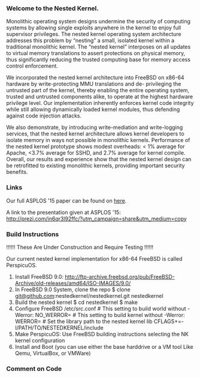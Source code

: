 ### Welcome to the Nested Kernel.
Monolithic operating system designs undermine the security of computing systems
by allowing single exploits anywhere in the kernel to enjoy full supervisor
privileges. The nested kernel operating system architecture addresses this
problem by “nesting” a small, isolated kernel within a traditional monolithic
kernel. The “nested kernel” interposes on all updates to virtual memory
translations to assert protections on physical memory, thus significantly
reducing the trusted computing base for memory access control enforcement. 

We incorporated the nested kernel architecture into FreeBSD on x86-64 hardware
by write-protecting MMU translations and de- privileging the untrusted part of
the kernel, thereby enabling the entire operating system, trusted and untrusted
components alike, to operate at the highest hardware privilege level. Our
implementation inherently enforces kernel code integrity while still allowing
dynamically loaded kernel modules, thus defending against code injection
attacks. 

We also demonstrate, by introducing write-mediation and write-logging services,
that the nested kernel architecture allows kernel developers to isolate memory
in ways not possible in monolithic kernels. Performance of the nested kernel
prototype shows modest overheads: < 1% average for Apache, <3.7% average for
SSHD, and 2.7% average for kernel compile. Overall, our results and experience
show that the nested kernel design can be retrofitted to existing monolithic
kernels, providing important security benefits.

### Links
Our full ASPLOS '15 paper can be found on
[here](http://nathandautenhahn.com/downloads/publications/asplos200-dautenhahn.pdf).

A link to the presentation given at ASPLOS '15:
http://prezi.com/in6qr3l92ffc/?utm_campaign=share&utm_medium=copy

### Build Instructions

!!!!!! These Are Under Construction and Require Testing !!!!!!

Our current nested kernel implementation for x86-64 FreeBSD is called
PerspicuOS. 

1. Install FreeBSD 9.0:
    http://ftp-archive.freebsd.org/pub/FreeBSD-Archive/old-releases/amd64/ISO-IMAGES/9.0/
1. In FreeBSD 9.0 System, clone the repo
    $ clone git@github.com:nestedkernel/nestedkernel.git nestedkernel
2. Build the nested kernel
    $ cd nestedkernel
    $ make 
3. Configure FreeBSD /etc/src.conf
    \# This setting to build world without -Werror:
    NO_WERROR=
    \# This setting to build kernel without -Werror:
    WERROR=
    \# Set the library path to the nested kernel lib
    CFLAGS+=-I/PATH/TO/NESTEDKERNEL/include
4. Make PerspicuOS: Use FreeBSD building instructions
    selecting the NK kernel configuration
5. Install and Boot (you can use either the base harddrive or
        a VM tool Like Qemu, VirtualBox, or VMWare)

### Comment on Code
